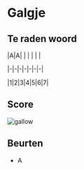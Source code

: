# Galgje

## Te raden woord

|A|A| | | | | |

|-|-|-|-|-|-|-|

|1|2|3|4|5|6|7|

## Score
![gallow](./images/1.png)

## Beurten

* A